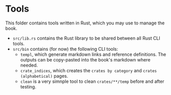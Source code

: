 # Tools

This folder contains tools written in Rust, which you may use to manage the book.

- `src/lib.rs` contains the Rust library to be shared between all Rust CLI tools.
- `src/bin` contains (for now) the following CLI tools:
  - `templ`, which generate markdown links and reference definitions. The outputs can be copy-pasted into the book's markdown where needed.
  - `crate_indices`, which creates the `crates by category` and `crates (alphabetical)` pages.
  - `clean` is a very simnple tool to clean `crates/**/temp` before and after testing.
